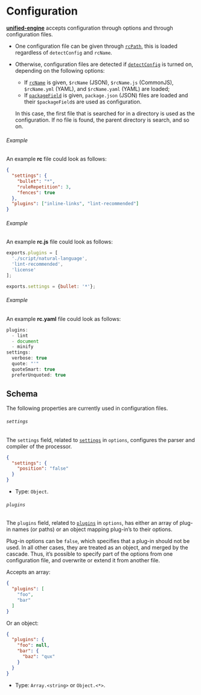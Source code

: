 # Configuration

[**unified-engine**][api] accepts configuration through options and
through configuration files.

*   One configuration file can be given through [`rcPath`][rc-path],
    this is loaded regardless of `detectConfig` and `rcName`.
*   Otherwise, configuration files are detected if
    [`detectConfig`][detect-config] is turned on, depending on the following
    options:

    *   If [`rcName`][rc-name] is given, `$rcName` (JSON),
        `$rcName.js` (CommonJS), `$rcName.yml` (YAML), and `$rcName.yaml` (YAML)
        are loaded;
    *   If [`packageField`][package-field] is given, `package.json`
        (JSON) files are loaded and their `$packageField`s are
        used as configuration.

    In this case, the first file that is searched for in a directory is used
    as the configuration.  If no file is found, the parent directory is search,
    and so on.

###### Example

An example **rc** file could look as follows:

```json
{
  "settings": {
    "bullet": "*",
    "ruleRepetition": 3,
    "fences": true
  },
  "plugins": ["inline-links", "lint-recommended"]
}
```

###### Example

An example **rc.js** file could look as follows:

```js
exports.plugins = [
  './script/natural-language',
  'lint-recommended',
  'license'
];

exports.settings = {bullet: '*'};
```

###### Example

An example **rc.yaml** file could look as follows:

```js
plugins:
  - lint
  - document
  - minify
settings:
  verbose: true
  quote: "'"
  quoteSmart: true
  preferUnquoted: true
```

## Schema

The following properties are currently used in configuration files.

###### `settings`

The `settings` field, related to [`settings`][settings] in `options`,
configures the parser and compiler of the processor.

```json
{
  "settings": {
    "position": "false"
  }
}
```

*   Type: `Object`.

###### `plugins`

The `plugins` field, related to [`plugins`][plugins] in `options`, has
either an array of plug-in names (or paths) or an object mapping plug-in’s
to their options.

Plug-in options can be `false`, which specifies that a plug-in should
not be used.  In all other cases, they are treated as an object, and
merged by the cascade.  Thus, it’s possible to specify part of the
options from one configuration file, and overwrite or extend it from
another file.

Accepts an array:

```json
{
  "plugins": [
    "foo",
    "bar"
  ]
}
```

Or an object:

```json
{
  "plugins": {
    "foo": null,
    "bar": {
      "baz": "qux"
    }
  }
}
```

*   Type: `Array.<string>` or `Object.<*>`.

<!-- Definitions -->

[api]: ../readme.md#api

[rc-path]: options.md#optionsrcpath

[settings]: options.md#optionssettings

[detect-config]: options.md#optionsdetectconfig

[rc-name]: options.md#optionsrcname

[package-field]: options.md#optionspackagefield

[plugins]: options.md#optionsplugins
